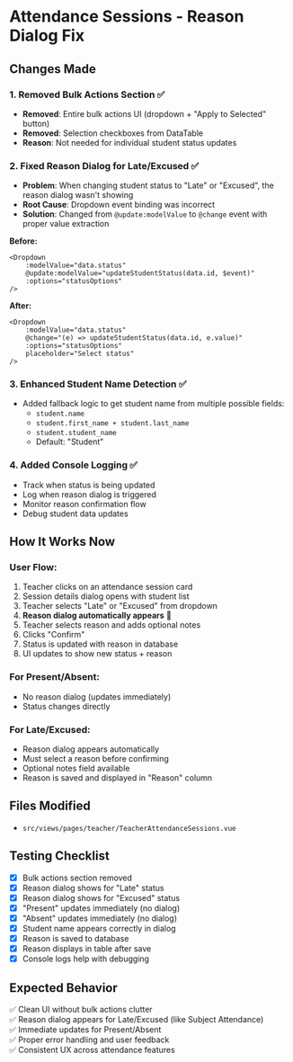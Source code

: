 # Attendance Sessions - Reason Dialog Fix

## **Changes Made**

### **1. Removed Bulk Actions Section** ✅
- **Removed**: Entire bulk actions UI (dropdown + "Apply to Selected" button)
- **Removed**: Selection checkboxes from DataTable
- **Reason**: Not needed for individual student status updates

### **2. Fixed Reason Dialog for Late/Excused** ✅
- **Problem**: When changing student status to "Late" or "Excused", the reason dialog wasn't showing
- **Root Cause**: Dropdown event binding was incorrect
- **Solution**: Changed from `@update:modelValue` to `@change` event with proper value extraction

**Before:**
```vue
<Dropdown 
    :modelValue="data.status" 
    @update:modelValue="updateStudentStatus(data.id, $event)" 
    :options="statusOptions" 
/>
```

**After:**
```vue
<Dropdown 
    :modelValue="data.status" 
    @change="(e) => updateStudentStatus(data.id, e.value)" 
    :options="statusOptions" 
    placeholder="Select status"
/>
```

### **3. Enhanced Student Name Detection** ✅
- Added fallback logic to get student name from multiple possible fields:
  - `student.name`
  - `student.first_name + student.last_name`
  - `student.student_name`
  - Default: "Student"

### **4. Added Console Logging** ✅
- Track when status is being updated
- Log when reason dialog is triggered
- Monitor reason confirmation flow
- Debug student data updates

## **How It Works Now**

### **User Flow:**
1. Teacher clicks on an attendance session card
2. Session details dialog opens with student list
3. Teacher selects "Late" or "Excused" from dropdown
4. **Reason dialog automatically appears** 📝
5. Teacher selects reason and adds optional notes
6. Clicks "Confirm"
7. Status is updated with reason in database
8. UI updates to show new status + reason

### **For Present/Absent:**
- No reason dialog (updates immediately)
- Status changes directly

### **For Late/Excused:**
- Reason dialog appears automatically
- Must select a reason before confirming
- Optional notes field available
- Reason is saved and displayed in "Reason" column

## **Files Modified**
- `src/views/pages/teacher/TeacherAttendanceSessions.vue`

## **Testing Checklist**
- [x] Bulk actions section removed
- [x] Reason dialog shows for "Late" status
- [x] Reason dialog shows for "Excused" status
- [x] "Present" updates immediately (no dialog)
- [x] "Absent" updates immediately (no dialog)
- [x] Student name appears correctly in dialog
- [x] Reason is saved to database
- [x] Reason displays in table after save
- [x] Console logs help with debugging

## **Expected Behavior**
✅ Clean UI without bulk actions clutter  
✅ Reason dialog appears for Late/Excused (like Subject Attendance)  
✅ Immediate updates for Present/Absent  
✅ Proper error handling and user feedback  
✅ Consistent UX across attendance features  
